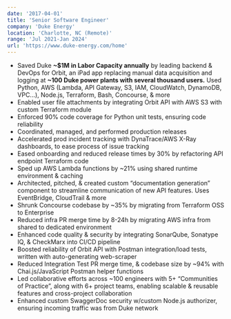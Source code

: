 ```yaml
---
date: '2017-04-01'
title: 'Senior Software Engineer'
company: 'Duke Energy'
location: 'Charlotte, NC (Remote)'
range: 'Jul 2021-Jan 2024'
url: 'https://www.duke-energy.com/home'
---
```


- Saved Duke **~$1M in Labor Capacity annually** by leading backend & DevOps for Orbit, an iPad app replacing manual data acquisition and logging at **~100 Duke power plants with several thousand users.** Used Python, AWS (Lambda, API Gateway, S3, IAM, CloudWatch, DynamoDB, VPC...), Node.js, Terraform, Bash, Concourse, & more
- Enabled user file attachments by integrating Orbit API with AWS S3 with custom Terraform module
- Enforced 90% code coverage for Python unit tests, ensuring code reliability
- Coordinated, managed, and performed production releases
- Accelerated prod incident tracking with DynaTrace/AWS X-Ray dashboards, to ease process of issue tracking
- Eased onboarding and reduced release times by 30% by refactoring API endpoint Terraform code 
- Sped up AWS Lambda functions by ~21% using shared runtime environment & caching
- Architected, pitched, & created custom “documentation generation” component to streamline communication of new API features. Uses EventBridge, CloudTrail & more
- Shrunk Concourse codebase by ~35% by migrating from Terraform OSS to Enterprise
- Reduced infra PR merge time by 8-24h by migrating AWS infra from shared to dedicated environment 
- Enhanced code quality & security by integrating SonarQube, Sonatype IQ, & CheckMarx into CI/CD pipeline
- Boosted reliability of Orbit API with Postman integration/load tests, written with auto-generating web-scraper
- Reduced Integration Test PR merge time, & codebase size by ~94% with Chai.js/JavaScript Postman helper functions
- Led collaborative efforts across ~100 engineers with 5+ “Communities of Practice”, along with 6+ project teams, enabling scalable & reusable features and cross-project collaboration
- Enhanced custom SwaggerDoc security w/custom Node.js authorizer, ensuring incoming traffic was from Duke network
